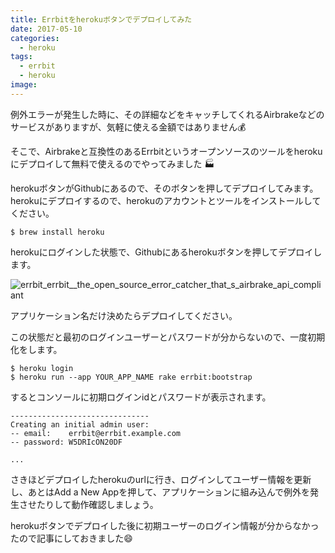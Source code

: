 ```yaml
---
title: Errbitをherokuボタンでデプロイしてみた
date: 2017-05-10
categories:
  - heroku
tags:
  - errbit
  - heroku
image: 
---
```

例外エラーが発生した時に、その詳細などをキャッチしてくれるAirbrakeなどのサービスがありますが、気軽に使える金額ではありません💰

<!--more-->

そこで、Airbrakeと互換性のあるErrbitというオープンソースのツールをherokuにデプロイして無料で使えるのでやってみました 🏭

herokuボタンがGithubにあるので、そのボタンを押してデプロイしてみます。herokuにデプロイするので、herokuのアカウントとツールをインストールしてください。

```
$ brew install heroku
```

herokuにログインした状態で、Githubにあるherokuボタンを押してデプロイします。

![errbit_errbit__the_open_source_error_catcher_that_s_airbrake_api_compliant](https://cloud.githubusercontent.com/assets/6788936/26026636/e95859d2-3839-11e7-9cde-0bedfa05a567.png)

アプリケーション名だけ決めたらデプロイしてください。

この状態だと最初のログインユーザーとパスワードが分からないので、一度初期化をします。

```
$ heroku login
$ heroku run --app YOUR_APP_NAME rake errbit:bootstrap
```

するとコンソールに初期ログインidとパスワードが表示されます。

```
-------------------------------
Creating an initial admin user:
-- email:    errbit@errbit.example.com
-- password: W5DRIcON20DF

...
```

さきほどデプロイしたherokuのurlに行き、ログインしてユーザー情報を更新し、あとはAdd a New Appを押して、アプリケーションに組み込んで例外を発生させたりして動作確認しましょう。

herokuボタンでデプロイした後に初期ユーザーのログイン情報が分からなかったので記事にしておきました😄
